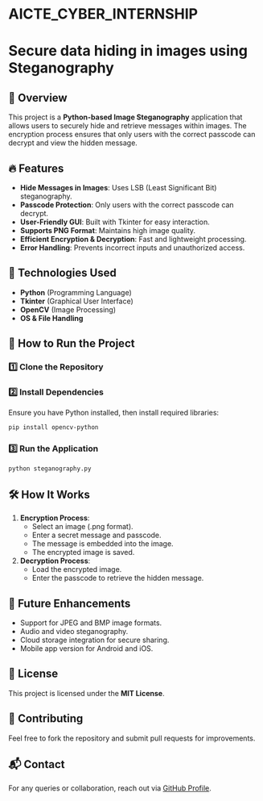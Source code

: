# AICTE_CYBER_INTERNSHIP
# Secure data hiding in images using Steganography

## 📌 Overview
This project is a **Python-based Image Steganography** application that allows users to securely hide and retrieve messages within images. The encryption process ensures that only users with the correct passcode can decrypt and view the hidden message.

## 🔥 Features
- **Hide Messages in Images**: Uses LSB (Least Significant Bit) steganography.
- **Passcode Protection**: Only users with the correct passcode can decrypt.
- **User-Friendly GUI**: Built with Tkinter for easy interaction.
- **Supports PNG Format**: Maintains high image quality.
- **Efficient Encryption & Decryption**: Fast and lightweight processing.
- **Error Handling**: Prevents incorrect inputs and unauthorized access.

## 📂 Technologies Used
- **Python** (Programming Language)
- **Tkinter** (Graphical User Interface)
- **OpenCV** (Image Processing)
- **OS & File Handling**

## 🚀 How to Run the Project
### 1️⃣ Clone the Repository

### 2️⃣ Install Dependencies
Ensure you have Python installed, then install required libraries:
```bash
pip install opencv-python
```

### 3️⃣ Run the Application
```bash
python steganography.py
```

## 🛠️ How It Works
1. **Encryption Process**:
   - Select an image (.png format).
   - Enter a secret message and passcode.
   - The message is embedded into the image.
   - The encrypted image is saved.
2. **Decryption Process**:
   - Load the encrypted image.
   - Enter the passcode to retrieve the hidden message.


## 🔮 Future Enhancements
- Support for JPEG and BMP image formats.
- Audio and video steganography.
- Cloud storage integration for secure sharing.
- Mobile app version for Android and iOS.

## 📜 License
This project is licensed under the **MIT License**.

## 🤝 Contributing
Feel free to fork the repository and submit pull requests for improvements.

## 📬 Contact
For any queries or collaboration, reach out via  [GitHub Profile](https://github.com/YamalSharma).
